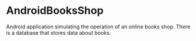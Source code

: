 # AndroidBooksShop
Android  application simulating the operation of an online books shop. There is a database that stores data about books.
